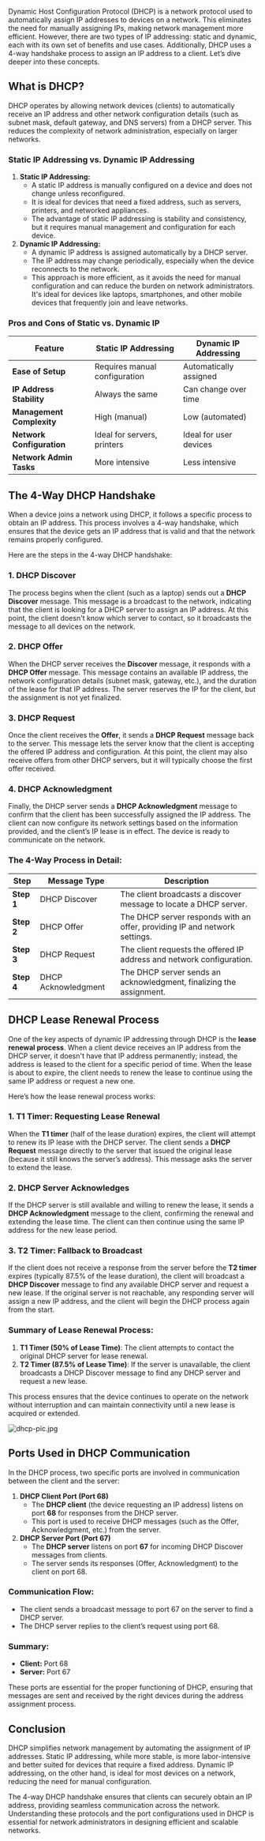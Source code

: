 Dynamic Host Configuration Protocol (DHCP) is a network protocol used to automatically assign IP addresses to devices on a network. This eliminates the need for manually assigning IPs, making network management more efficient. However, there are two types of IP addressing: static and dynamic, each with its own set of benefits and use cases. Additionally, DHCP uses a 4-way handshake process to assign an IP address to a client. Let’s dive deeper into these concepts.

## What is DHCP?

DHCP operates by allowing network devices (clients) to automatically receive an IP address and other network configuration details (such as subnet mask, default gateway, and DNS servers) from a DHCP server. This reduces the complexity of network administration, especially on larger networks.

### Static IP Addressing vs. Dynamic IP Addressing

1. **Static IP Addressing:**
    - A static IP address is manually configured on a device and does not change unless reconfigured.
    - It is ideal for devices that need a fixed address, such as servers, printers, and networked appliances.
    - The advantage of static IP addressing is stability and consistency, but it requires manual management and configuration for each device.
2. **Dynamic IP Addressing:**
    - A dynamic IP address is assigned automatically by a DHCP server.
    - The IP address may change periodically, especially when the device reconnects to the network.
    - This approach is more efficient, as it avoids the need for manual configuration and can reduce the burden on network administrators. It's ideal for devices like laptops, smartphones, and other mobile devices that frequently join and leave networks.

### Pros and Cons of Static vs. Dynamic IP

|Feature|Static IP Addressing|Dynamic IP Addressing|
|---|---|---|
|**Ease of Setup**|Requires manual configuration|Automatically assigned|
|**IP Address Stability**|Always the same|Can change over time|
|**Management Complexity**|High (manual)|Low (automated)|
|**Network Configuration**|Ideal for servers, printers|Ideal for user devices|
|**Network Admin Tasks**|More intensive|Less intensive|

## The 4-Way DHCP Handshake

When a device joins a network using DHCP, it follows a specific process to obtain an IP address. This process involves a 4-way handshake, which ensures that the device gets an IP address that is valid and that the network remains properly configured.

Here are the steps in the 4-way DHCP handshake:

### 1. **DHCP Discover**

The process begins when the client (such as a laptop) sends out a **DHCP Discover** message. This message is a broadcast to the network, indicating that the client is looking for a DHCP server to assign an IP address. At this point, the client doesn't know which server to contact, so it broadcasts the message to all devices on the network.

### 2. **DHCP Offer**

When the DHCP server receives the **Discover** message, it responds with a **DHCP Offer** message. This message contains an available IP address, the network configuration details (subnet mask, gateway, etc.), and the duration of the lease for that IP address. The server reserves the IP for the client, but the assignment is not yet finalized.

### 3. **DHCP Request**

Once the client receives the **Offer**, it sends a **DHCP Request** message back to the server. This message lets the server know that the client is accepting the offered IP address and configuration. At this point, the client may also receive offers from other DHCP servers, but it will typically choose the first offer received.

### 4. **DHCP Acknowledgment**

Finally, the DHCP server sends a **DHCP Acknowledgment** message to confirm that the client has been successfully assigned the IP address. The client can now configure its network settings based on the information provided, and the client’s IP lease is in effect. The device is ready to communicate on the network.

### The 4-Way Process in Detail:

|Step|Message Type|Description|
|---|---|---|
|**Step 1**|DHCP Discover|The client broadcasts a discover message to locate a DHCP server.|
|**Step 2**|DHCP Offer|The DHCP server responds with an offer, providing IP and network settings.|
|**Step 3**|DHCP Request|The client requests the offered IP address and network configuration.|
|**Step 4**|DHCP Acknowledgment|The DHCP server sends an acknowledgment, finalizing the assignment.|































































## DHCP Lease Renewal Process

One of the key aspects of dynamic IP addressing through DHCP is the **lease renewal process**. When a client device receives an IP address from the DHCP server, it doesn't have that IP address permanently; instead, the address is leased to the client for a specific period of time. When the lease is about to expire, the client needs to renew the lease to continue using the same IP address or request a new one.

Here’s how the lease renewal process works:

### 1. **T1 Timer: Requesting Lease Renewal**

When the **T1 timer** (half of the lease duration) expires, the client will attempt to renew its IP lease with the DHCP server. The client sends a **DHCP Request** message directly to the server that issued the original lease (because it still knows the server’s address). This message asks the server to extend the lease.

### 2. **DHCP Server Acknowledges**

If the DHCP server is still available and willing to renew the lease, it sends a **DHCP Acknowledgment** message to the client, confirming the renewal and extending the lease time. The client can then continue using the same IP address for the new lease period.

### 3. **T2 Timer: Fallback to Broadcast**

If the client does not receive a response from the server before the **T2 timer** expires (typically 87.5% of the lease duration), the client will broadcast a **DHCP Discover** message to find any available DHCP server and request a new lease. If the original server is not reachable, any responding server will assign a new IP address, and the client will begin the DHCP process again from the start.

### Summary of Lease Renewal Process:

1. **T1 Timer (50% of Lease Time)**: The client attempts to contact the original DHCP server for lease renewal.
2. **T2 Timer (87.5% of Lease Time)**: If the server is unavailable, the client broadcasts a DHCP Discover message to find any DHCP server and request a new lease.

This process ensures that the device continues to operate on the network without interruption and can maintain connectivity until a new lease is acquired or extended.

![dhcp-pic.jpg](attachment:8237c5d8-fef1-41e7-be68-56b1941df754:dhcp-pic.jpg)


























































































































































## Ports Used in DHCP Communication

In the DHCP process, two specific ports are involved in communication between the client and the server:

1. **DHCP Client Port (Port 68)**
    - The **DHCP client** (the device requesting an IP address) listens on port **68** for responses from the DHCP server.
    - This port is used to receive DHCP messages (such as the Offer, Acknowledgment, etc.) from the server.
2. **DHCP Server Port (Port 67)**
    - The **DHCP server** listens on port **67** for incoming DHCP Discover messages from clients.
    - The server sends its responses (Offer, Acknowledgment) to the client on port 68.

### Communication Flow:

- The client sends a broadcast message to port 67 on the server to find a DHCP server.
- The DHCP server replies to the client’s request using port 68.

### Summary:

- **Client:** Port 68
- **Server:** Port 67

These ports are essential for the proper functioning of DHCP, ensuring that messages are sent and received by the right devices during the address assignment process.

## Conclusion

DHCP simplifies network management by automating the assignment of IP addresses. Static IP addressing, while more stable, is more labor-intensive and better suited for devices that require a fixed address. Dynamic IP addressing, on the other hand, is ideal for most devices on a network, reducing the need for manual configuration.

The 4-way DHCP handshake ensures that clients can securely obtain an IP address, providing seamless communication across the network. Understanding these protocols and the port configurations used in DHCP is essential for network administrators in designing efficient and scalable networks.